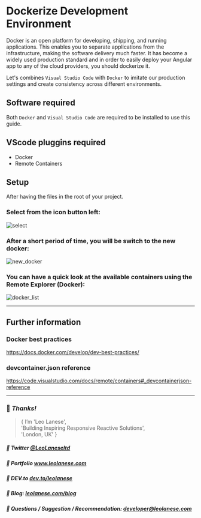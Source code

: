 # Dockerize Development Environment

Docker is an open platform for developing, shipping, and running applications. This enables you to separate applications from the infrastructure, making the software delivery much faster. It has become a widely used production standard and in order to easily deploy your Angular app to any of the cloud providers, you should dockerize it.

Let's combines `Visual Studio Code` with `Docker` to imitate our production settings and create consistency across different environments.

## Software required
Both `Docker` and `Visual Studio Code` are required to be installed to use this guide.

## VScode pluggins required
* Docker
* Remote Containers

## Setup
After having the files in the root of your project.

### Select from the icon button left:
![select](https://i.ibb.co/M2DKL0V/Screenshot-2020-10-04-at-20-30-09.png)

### After a short period of time, you will be switch to the new docker:
![new_docker](https://i.ibb.co/khyM43P/Screenshot-2020-10-04-at-20-31-30.png)

### You can have a quick look at the available containers using the Remote Explorer (Docker):
![docker_list](https://i.ibb.co/qnzRC60/Screenshot-2020-10-04-at-20-39-27.png)

---

## Further information

### Docker best practices
https://docs.docker.com/develop/dev-best-practices/

### devcontainer.json reference 
https://code.visualstudio.com/docs/remote/containers#_devcontainerjson-reference


---

### :100: <i>Thanks!</i>

> { I’m 'Leo Lanese',<br>
     'Building Inspiring Responsive Reactive Solutions',<br>
     'London, UK' }<br>

##### :diamond_shape_with_a_dot_inside: Twitter <a href="https://twitter.com/LeoLaneseltd" target="_blank">@LeoLaneseltd</a>
##### :diamond_shape_with_a_dot_inside: Portfolio <a href="https://www.leolanese.com" target="_blank">www.leolanese.com</a>
##### :diamond_shape_with_a_dot_inside: DEV.to <a href="https://www.dev.to/leolanese" target="_blank">dev.to/leolanese</a>
##### :diamond_shape_with_a_dot_inside: Blog: <a href="https://www.leolanese.com/blog" target="_blank">leolanese.com/blog</a>
##### :diamond_shape_with_a_dot_inside: Questions / Suggestion / Recommendation: developer@leolanese.com
